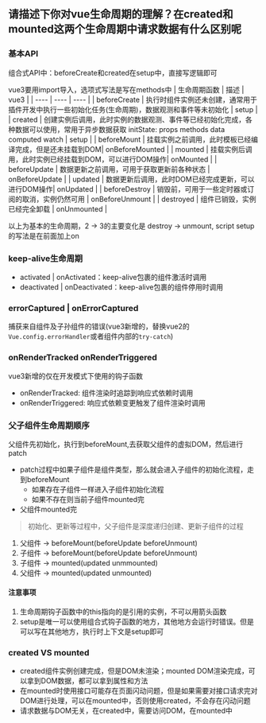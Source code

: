 ## 请描述下你对vue生命周期的理解？在created和mounted这两个生命周期中请求数据有什么区别呢
### 基本API
组合式API中：beforeCreate和created在setup中，直接写逻辑即可

vue3要用import导入，选项式写法是写在methods中
| 生命周期函数 | 描述 | vue3 |
| ---- | ---- | ---- |
| beforeCreate | 执行时组件实例还未创建，通常用于插件开发中执行一些初始化任务(生命周期)，数据观测和事件等未初始化 | setup |
| created	| 创建实例后调用，此时实例的数据观测、事件等已经初始化完成，各种数据可以使用，常用于异步数据获取 initState: props methods data computed watch | setup |
| beforeMount	| 挂载实例之前调用，此时模板已经编译完成，但是还未挂载到DOM| onBeforeMounted |
| mounted	| 挂载实例后调用，此时实例已经挂载到DOM，可以进行DOM操作| onMounted |
| beforeUpdate | 数据更新之前调用，可用于获取更新前各种状态 | onBeforeUpdate |
| updated |	数据更新后调用，此时DOM已经完成更新，可以进行DOM操作| onUpdated |
| beforeDestroy |	销毁前，可用于一些定时器或订阅的取消，实例仍然可用 | onBeforeUnmount |
| destroyed |	组件已销毁，实例已经完全卸载 | onUnmounted |

以上为基本的生命周期，2 -> 3的主要变化是 destroy -> unmount, script setup的写法是在前面加上on

### keep-alive生命周期
- activated | onActivated：keep-alive包裹的组件激活时调用
- deactivated | onDeactivated：keep-alive包裹的组件停用时调用

### errorCaptured | onErrorCaptured
捕获来自组件及子孙组件的错误(vue3新增的，替换vue2的`Vue.config.errorHandler`或者组件内部的`try-catch`)

### onRenderTracked onRenderTriggered
vue3新增的仅在开发模式下使用的钩子函数
- onRenderTracked: 组件渲染时追踪到响应式依赖时调用
- onRenderTriggered: 响应式依赖变更触发了组件渲染时调用

### 父子组件生命周期顺序
父组件先初始化，执行到beforeMount,去获取父组件的虚拟DOM，然后进行patch
  - patch过程中如果子组件是组件类型，那么就会进入子组件的初始化流程，走到beforeMount
      - 如果存在子组件一样进入子组件初始化流程
      - 如果不存在则当前子组件mounted完
  - 父组件mounted完
> 初始化、更新等过程中，父子组件是深度递归创建、更新子组件的过程
1. 父组件 -> beforeMount(beforeUpdate beforeUnmount)
2. 子组件 -> beforeMount(beforeUpdate beforeUnmount)
3. 子组件 -> mounted(updated unmmounted)
4. 父组件 -> mounted(updated unmounted)

#### 注意事项
1. 生命周期钩子函数中的this指向的是引用的实例，不可以用箭头函数
2. setup是唯一可以使用组合式钩子函数的地方，其他地方会运行时错误。但是可以写在其他地方，执行时上下文是setup即可


### created VS mounted
- created组件实例创建完成，但是DOM未渲染；mounted DOM渲染完成，可以拿到DOM数据，都可以拿到属性和方法
- 在mounted时使用接口可能存在页面闪动问题，但是如果需要对接口请求完对DOM进行处理，可以在mounted中，否则使用created，不会存在闪动问题
- 请求数据与DOM无关，在created中，需要访问DOM，在mounted中